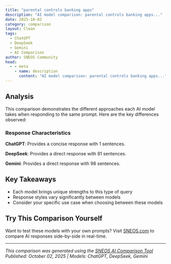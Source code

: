 ```yaml
---
title: "parental controls banking apps"
description: "AI model comparison: parental controls banking apps..."
date: 2025-10-02
category: comparison
layout: Clean
tags:
  - ChatGPT
  - DeepSeek
  - Gemini
  - AI Comparison
author: SNEOS Community
head:
  - - meta
    - name: description
      content: "AI model comparison: parental controls banking apps..."
---
```


<ChatComparison
  title="parental controls banking apps"
  prompt="parental controls banking apps"
  :responses='{
    "ChatGPT": "Error calling OpenAI API.",
    "DeepSeek": "Of course. Parental controls for banking apps are a crucial tool for teaching financial literacy and responsibility in a safe, controlled environment. Here\u2019s a comprehensive guide covering the **why**, **how**, and **best practices**.\n\n### The Core Concept: It\u0027s About Supervision, Not Spying\nThe goal is to guide your child, not to invade their privacy. Think of it as training wheels for their financial future.\n\n---\n\n### Why Use Parental Controls on Banking Apps?\n\n1.  **Teach Financial Literacy:** It provides a hands-on, real-world platform to discuss budgeting, saving, and responsible spending.\n2.  **Prevent Overspending:** Set hard limits on how much can be spent and where, preventing small mistakes from becoming big problems.\n3.  **Safety from Scams:** You can monitor transactions for signs of fraud or common scams targeting young people (e.g., in-game currency, phishing attempts).\n4.  **Encourage Saving Goals:** Many apps have built-in features to create and track savings goals for a new video game, car, or college.\n5.  **Peace of Mind:** It allows you to give your child financial independence gradually, with a safety net.\n\n---\n\n### How to Set Up Parental Controls: The Main Methods\n\nThere are three primary ways to implement controls, each with different levels of oversight.\n\n#### Method 1: Dedicated \u0022Teen \u0026 Kid\u0022 Banking Apps (The Best Option)\n\nThese are specialized apps from banks or fintech companies designed specifically for this purpose. The parent has a \u0022parent account\u0022 linked to the child\u0027s account.\n\n**Key Features to Look For:**\n*   **Spending Limits:** Set daily or weekly spending caps on the debit card.\n*   **Merchant Blocking:** Block transactions at specific merchant categories (e.g., vaping shops, casinos, or even specific websites).\n*   **Real-Time Alerts:** Get instant notifications for all transactions\u2014when they spend money, when they get paid, etc.\n*   **Chore \u0026 Allowance Management:** Automate allowance payments tied to completed chores.\n*   **Savings Goals:** Tools to help kids set aside money for specific goals.\n*   **Approve Spending Requests:** For transactions that exceed their limits or at blocked merchants, the child can send a request for you to approve or deny.\n\n**Popular Examples:**\n*   **Greenlight:** The most feature-rich, with investment and savings tools.\n*   **GoHenry (now Acorns Early):** Focuses on financial education and chores.\n*   **FamZoo:** A highly customizable pre-paid card system.\n*   **Copper:** Designed for teens to learn about modern banking.\n\n#### Method 2: Joint Bank Account with Your Bank\n\nMost traditional banks allow you to open a joint checking account with your child (typically, they must be at least 13). The control here is more manual.\n\n**How it Works:**\n*   You and your child are both owners of the account.\n*   You both have your own debit cards and full access to the funds.\n*   You can both see all transactions through the main banking app.\n\n**Pros \u0026 Cons:**\n*   **Pros:** Easy to set up at your existing bank; no need for a new app.\n*   **Cons:** **Lacks granular controls.** You can\u0027t easily set spending limits or block stores. Supervision relies on you manually checking the transaction history. It\u0027s \u0022all or nothing\u0022 access.\n\n#### Method 3: Prepaid Debit Cards with Parental Controls\n\nYou load money onto a prepaid card, and the accompanying app offers some control features.\n\n**How it Works:**\n*   You purchase a card (e.g., Current, Axos) and manage it via an app.\n*   You transfer money to the card, and your child can use it like a debit card.\n*   The app allows you to pause the card, get alerts, and sometimes set limits.\n\n**Pros \u0026 Cons:**\n*   **Pros:** No risk of overdraft fees; good for a fixed budget.\n*   **Cons:** Often fewer features than dedicated teen apps; may have reload fees.\n\n---\n\n### Best Practices for Parents\n\n1.  **Start with a Conversation:** Don\u0027t just install the app and set rules. Explain *why* you\u0027re using it. Frame it as a tool for their success.\n2.  **Set Clear Expectations:** Discuss what the money is for (lunch, games, gas) and what the consequences are for breaking the rules.\n3.  **Gradually Increase Independence:** Start with tight limits. As your child demonstrates responsibility, increase their spending caps and reduce your micromanagement. A great first step is moving from \u0022approve every transaction\u0022 to a weekly allowance they manage themselves.\n4.  **Review Statements Together:** Make it a weekly or monthly habit. Go over their spending, talk about their choices, and help them adjust their budget. \u0022I noticed you spent a lot on fast food this week. How did that feel compared to saving for those new headphones?\u0022\n5.  **Use It as a Teaching Tool, Not a Punishment:** If they make a mistake (and they will), use the app\u0027s features as a learning moment. \u0022You spent your whole week\u0027s budget on Monday. The card is paused until next week, so let\u0027s talk about how to plan better.\u0022\n\n---\n\n### What You CANNOT Do (And Shouldn\u0027t Try)\n\n*   **Directly \u0022Control\u0022 a Standard Adult Banking App:** If your 19-year-old has their own checking account at a major bank, you cannot legally control it or see their transactions without their explicit permission. Your control must be established through a dedicated product (like the ones above) or a joint account opened *with that intent*.\n*   **Access Their Login Credentials:** For older teens with their own accounts, demanding their username and password is a violation of trust and often against the bank\u0027s terms of service. The goal is to move them toward full independence.\n\n### Quick Comparison Table\n\n| Feature | Dedicated Kid\u0027s App (e.g., Greenlight) | Joint Bank Account | Prepaid Card (e.g., Current) |\n| :--- | :--- | :--- | :--- |\n| **Spending Limits** | \u2705 Yes, customizable | \u274C No | \u26A0\uFE0F Sometimes |\n| **Merchant Blocking** | \u2705 Yes | \u274C No | \u26A0\uFE0F Sometimes |\n| **Real-Time Alerts** | \u2705 Yes | \u2705 Yes (manual review) | \u2705 Yes |\n| **Chore Management** | \u2705 Yes | \u274C No | \u274C No |\n| **Savings Goals** | \u2705 Yes | \u26A0\uFE0F (Through main bank features) | \u26A0\uFE0F Basic |\n| **Best For** | **Teaching \u0026 Control** | **Older Teens / Simplicity** | **Fixed Budgets** |\n\n**Conclusion:**\n\nFor effective and educational parental controls, **a dedicated teen banking app is overwhelmingly the best choice.** It provides the right balance of safety, education, and graduated independence that a standard joint account or prepaid card lacks. Start the conversation early and use the technology as a bridge to financial confidence.",
    "Gemini": "Okay, let\u0027s break down parental controls and banking apps.  It\u0027s a tricky area because you\u0027re dealing with both financial security and child safety/monitoring.\n\n**The Core Challenges**\n\n*   **Privacy vs. Monitoring:**  The fundamental tension is balancing a child\u0027s right to some privacy (especially as they get older) with a parent\u0027s desire to protect them from financial risks and potentially monitor their spending.\n*   **Account Ownership:**  Whose account is it?  If it\u0027s *legally* a child\u0027s account (even a teen\u0027s), they generally have rights to privacy regarding that account. If it\u0027s a parent\u0027s account that the child is using, the parent has more control.\n*   **App Limitations:**  Many banking apps are designed for adults and don\u0027t have built-in parental control features.\n*   **Evolving Needs:** What works for a 10-year-old is very different from what works for a 16-year-old.\n*   **Security:** Using third-party apps to monitor financial apps could pose security risks, so one needs to be very careful about choosing the right one.\n\n**General Strategies and Approaches**\n\n1.  **Dedicated Teen/Child Banking Apps and Accounts:**\n\n    *   **What they are:** These are specifically designed for younger users and often come with built-in parental controls.\n    *   **Examples:**\n        *   **Greenlight:**  A popular debit card and app with strong parental controls. Parents can set spending limits, approve or deny purchases, track spending, and even automate allowances.\n        *   **Gohenry:** Similar to Greenlight, offering a debit card, app, and parental controls for managing allowances, setting spending limits, and tracking transactions.\n        *   **Step:** Offers a secured Visa card designed for teens, with parental controls and financial literacy features.\n        *   **FamZoo:**  A virtual family bank where parents can track balances, pay allowances, and even charge interest on savings.\n        *   **Capital One MONEY Teen Checking Account:** A checking account with a debit card for teens, managed through the Capital One app. Parents can monitor activity and set spending limits.\n    *   **Pros:**\n        *   Designed for this purpose.\n        *   Built-in parental controls are usually robust.\n        *   Often include financial literacy tools.\n    *   **Cons:**\n        *   May have monthly fees.\n        *   Features can vary widely between apps.\n        *   May require the child to have a separate account.\n    *   **Things to Consider When Choosing:**\n        *   **Fees:** Monthly fees, transaction fees, ATM fees.\n        *   **Parental Controls:** Spending limits, purchase approvals, ATM access, categories of spending allowed/blocked.\n        *   **Financial Literacy Tools:** Savings goals, educational content, investing options.\n        *   **Ease of Use:**  For both parent and child.\n        *   **Customer Support:** In case of issues.\n\n2.  **Shared Accounts with Monitoring:**\n\n    *   **How it works:**  You add your child as an authorized user to *your* existing bank account.  You can then monitor their spending through your online banking or app.\n    *   **Pros:**\n        *   Simpler to set up than opening a new account.\n        *   You have full control over the account.\n    *   **Cons:**\n        *   May not be appropriate as the child gets older and needs more independence.\n        *   Doesn\u0027t necessarily teach financial responsibility.\n        *   Can blur the lines of ownership and control.\n    *   **Important:** Check with your bank about the rules and limitations of adding a minor as an authorized user.\n\n3.  **General Parental Control Apps (with Limitations):**\n\n    *   **What they are:** Apps like Qustodio, Bark, or Mobicip offer device-level monitoring and controls.\n    *   **How they can help:**\n        *   **App Blocking:**  You can block access to specific banking apps during certain times or altogether.\n        *   **Website Filtering:**  Block access to online banking websites.\n        *   **Time Limits:**  Limit the amount of time spent on banking apps.\n        *   **Activity Monitoring:** Some apps can monitor app usage and website visits.\n    *   **Limitations:**\n        *   **Limited Insight into Transactions:** They can\u0027t usually see specific transactions within the banking app.\n        *   **Circumvention:** Tech-savvy teens can sometimes find ways around these controls.\n        *   **Privacy Concerns:**  Consider the privacy implications of monitoring all device activity.\n    *   **Important:**  These apps are *not* designed for banking specifically.  They are a general layer of control.\n\n4.  **Bank-Specific Features (Check with Your Bank):**\n\n    *   Some banks are starting to add parental control features to their regular banking apps.  This is still relatively rare, but it\u0027s worth checking with your bank to see if they offer anything.\n    *   **Examples of potential features:**\n        *   Spending alerts.\n        *   Spending limits.\n        *   The ability to approve or deny transactions.\n\n5.  **Manual Monitoring and Education:**\n\n    *   **The approach:** Sit down with your child regularly to review their transactions, discuss budgeting, and teach them about financial responsibility.\n    *   **Pros:**\n        *   Open communication and trust-building.\n        *   Opportunity for direct education and guidance.\n    *   **Cons:**\n        *   Requires time and effort.\n        *   May not be as effective for all children.\n    *   **Tips:**\n        *   Use a budgeting app together.\n        *   Discuss the difference between needs and wants.\n        *   Teach them about saving and investing.\n\n**Important Considerations and Best Practices**\n\n*   **Age Appropriateness:** The level of control should decrease as the child gets older and more responsible.\n*   **Transparency:** Be open with your child about why you\u0027re monitoring their spending and what you\u0027re looking for.  Don\u0027t spy on them without their knowledge.\n*   **Communication:**  Have regular conversations about money management.\n*   **Financial Literacy:**  Focus on teaching your child about budgeting, saving, and responsible spending.\n*   **Security:** Use strong passwords and enable two-factor authentication on all banking apps and accounts.\n*   **Privacy:**  Be mindful of your child\u0027s privacy and avoid excessive monitoring.\n*   **Terms of Service:**  Read the terms of service of any banking app or parental control app you use to understand their policies on data collection and privacy.\n*   **Legal Considerations:** Understand the legal implications of accessing or monitoring a child\u0027s financial accounts, especially as they approach adulthood.\n*   **Review Regularly:** Re-evaluate your approach as your child grows and their needs change.\n\n**A Step-by-Step Approach to Choosing a Solution**\n\n1.  **Assess Your Child\u0027s Needs and Maturity:** How old are they? What\u0027s their level of financial responsibility? What are your specific concerns?\n2.  **Research Available Options:** Compare dedicated teen banking apps, shared accounts, and parental control apps.\n3.  **Read Reviews:** See what other parents are saying about the different options.\n4.  **Check Fees and Features:**  Make sure the app or account fits your budget and offers the features you need.\n5.  **Consider Security and Privacy:**  Choose a reputable provider with strong security measures and a clear privacy policy.\n6.  **Talk to Your Child:**  Discuss the options with your child and get their input.\n7.  **Start Slowly:**  Begin with a basic level of control and gradually increase it as needed.\n8.  **Monitor and Adjust:**  Regularly review your child\u0027s spending and adjust your approach as needed.\n\n**In Summary**\n\nThere\u0027s no one-size-fits-all solution. The best approach depends on your child\u0027s age, maturity level, and your specific concerns. Dedicated teen banking apps with built-in parental controls are often the best option, but shared accounts and general parental control apps can also be helpful in certain situations. The key is to be transparent, communicate with your child, and focus on teaching them about financial responsibility. Remember to prioritize security and privacy.\n"
  }'
  published-date="09:07"
/>

## Analysis

This comparison demonstrates the different approaches each AI model takes when responding to the same prompt. Here are the key differences observed:

### Response Characteristics

**ChatGPT**: Provides a concise response with 1 sentences. 

**DeepSeek**: Provides a direct response with 81 sentences. 

**Gemini**: Provides a direct response with 98 sentences. 

## Key Takeaways

- Each model brings unique strengths to this type of query
- Response styles vary significantly between models
- Consider your specific use case when choosing between these models

## Try This Comparison Yourself

Want to test these models with your own prompts? Visit [SNEOS.com](https://sneos.com) to compare AI responses side-by-side in real-time.

---

*This comparison was generated using the [SNEOS AI Comparison Tool](https://sneos.com)*
*Published: October 02, 2025 | Models: ChatGPT, DeepSeek, Gemini*
